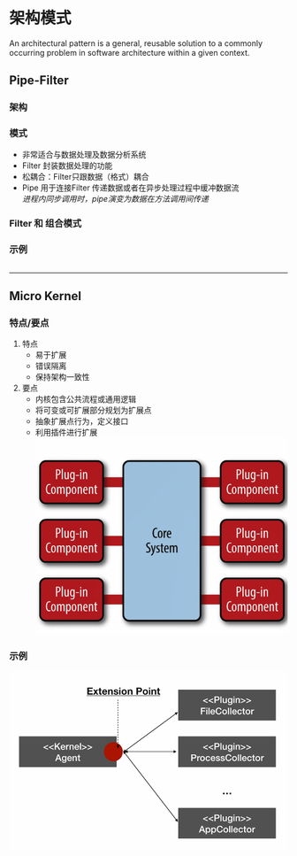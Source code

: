 # 架构模式
An architectural pattern is a general, reusable solution to a commonly occurring problem in software architecture within a given context.

## Pipe-Filter

### 架构

### 模式
* 非常适合与数据处理及数据分析系统
* Filter 封装数据处理的功能
* 松耦合：Filter只跟数据（格式）耦合
* Pipe 用于连接Filter 传递数据或者在异步处理过程中缓冲数据流  
*进程内同步调用时，pipe演变为数据在方法调用间传递*  

### Filter 和 组合模式


### 示例  
```$go
```
---

## Micro Kernel

### 特点/要点  

1. 特点
    * 易于扩展
    * 错误隔离
    * 保持架构一致性
2. 要点
    * 内核包含公共流程或通用逻辑
    * 将可变或可扩展部分规划为扩展点
    * 抽象扩展点行为，定义接口
    * 利用插件进行扩展
![micro-kernel](./microkernel/micro-kernel.png)
### 示例
![micro-kernel-example](./microkernel/micro-kernel-example.png)
